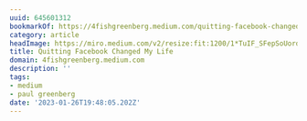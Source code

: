 ```yaml
---
uuid: 645601312
bookmarkOf: https://4fishgreenberg.medium.com/quitting-facebook-changed-my-life-1419d7827f72
category: article
headImage: https://miro.medium.com/v2/resize:fit:1200/1*TuIF_SFepSoUordfLaYkEg.png
title: Quitting Facebook Changed My Life
domain: 4fishgreenberg.medium.com
description: ''
tags:
- medium
- paul greenberg
date: '2023-01-26T19:48:05.202Z'
---
```



